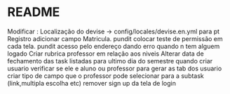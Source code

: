 # README

Modificar : 
  Localização do devise -> config/locales/devise.en.yml para pt
  Registro adicionar campo Matricula.
  pundit colocar teste de permissão em cada tela.
  pundit acesso pelo endereço dando erro quando n tem alguem logado
  Criar rubrica professor em relação aos niveis
  Alterar data de fechamento das task listadas para ultimo dia do semestre
  quando criar usuario verificar se ele e aluno ou professor para gerar as tab dos usuario
  criar tipo de campo que o professor pode selecionar para a subtask (link,multipla escolha etc)
  remover sign up da tela de login


